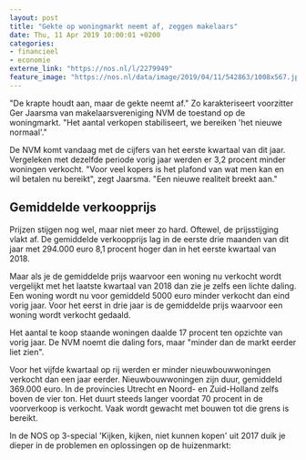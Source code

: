 ```yaml
---
layout: post
title: "Gekte op woningmarkt neemt af, zeggen makelaars"
date: Thu, 11 Apr 2019 10:00:01 +0200
categories: 
- financieel 
- economie 
externe_link: "https://nos.nl/l/2279949"
feature_image: "https://nos.nl/data/image/2019/04/11/542863/1008x567.jpg"
---
```


<p>"De krapte houdt aan, maar de gekte neemt af." Zo karakteriseert voorzitter Ger Jaarsma van makelaarsvereniging NVM de toestand op de woningmarkt. "Het aantal verkopen stabiliseert, we bereiken 'het nieuwe normaal'."</p>
<p>De NVM komt vandaag met de cijfers van het eerste kwartaal van dit jaar. Vergeleken met dezelfde periode vorig jaar werden er 3,2 procent minder woningen verkocht. "Voor veel kopers is het plafond van wat men kan en wil betalen nu bereikt", zegt Jaarsma. "Een nieuwe realiteit breekt aan."</p>
<h2>Gemiddelde verkoopprijs</h2>
<p>Prijzen stijgen nog wel, maar niet meer zo hard. Oftewel, de prijsstijging vlakt af. De gemiddelde verkoopprijs lag in de eerste drie maanden van dit jaar met 294.000 euro 8,1 procent hoger dan in het eerste kwartaal van 2018.</p>
<p>Maar als je de gemiddelde prijs waarvoor een woning nu verkocht wordt vergelijkt met het laatste kwartaal van 2018 dan zie je zelfs een lichte daling. Een woning wordt nu voor gemiddeld 5000 euro minder verkocht dan eind vorig jaar. Voor het eerst in drie jaar is de gemiddelde prijs waarvoor een woning wordt verkocht gedaald.</p>
<p>Het aantal te koop staande woningen daalde 17 procent ten opzichte van vorig jaar. De NVM noemt die daling fors, maar "minder dan de markt eerder liet zien".</p>
<p>Voor het vijfde kwartaal op rij werden er minder nieuwbouwwoningen verkocht dan een jaar eerder. Nieuwbouwwoningen zijn duur, gemiddeld 369.000 euro. In de provincies Utrecht en Noord- en Zuid-Holland zelfs boven de vier ton. Het duurt steeds langer voordat 70 procent in de voorverkoop is verkocht. Vaak wordt gewacht met bouwen tot die grens is bereikt.</p>
<p>In de NOS op 3-special 'Kijken, kijken, niet kunnen kopen' uit 2017 duik je dieper in de problemen en oplossingen op de huizenmarkt:</p>
